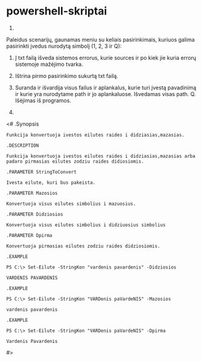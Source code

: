 # powershell-skriptai

1.
  Paleidus scenarijų, gaunamas meniu su keliais pasirinkimais, kuriuos galima pasirinkti įvedus nurodytą simbolį (1, 2, 3 ir Q):
  1. Į txt failą išveda sistemos errorus, kurie sources ir po kiek jie kuria errorų sistemoje mažėjimo tvarka.
  2. Ištrina pirmo pasirinkimo sukurtą txt failą.
  3. Suranda ir išvardija visus failus ir aplankalus, kurie turi įvestą pavadinimą ir kurie yra nurodytame path ir jo aplankaluose. Išvedamas visas path.
  Q. Išėjimas iš programos.


2.
<#
	.Synopsis
	
    Funkcija konvertuoja ivestos eilutes raides i didziasias,mazasias.
	
	.DESCRIPTION
       
    Funkcija konvertuoja ivestos eilutes raides i didziasias,mazasias arba padaro pirmasias eilutes zodziu raides didiosiomis.
	
	.PARAMETER StringToConvert

    Ivesta eilute, kuri bus pakeista.
	
	.PARAMETER Mazosios

    Konvertuoja visus eilutes simbolius i mazuosius.
	
	.PARAMETER Didziosios

    Konvertuoja	visus eilutes simbolius i didziuosius simbolius

	.PARAMETER Dpirma

    Konvertuoja pirmasias eilutes zodziu raides didziosiomis.
	
	.EXAMPLE

    PS C:\> Set-Eilute -StringKon "vardenis pavardenis" -Didziosios

    VARDENIS PAVARDENIS

    .EXAMPLE

    PS C:\> Set-Eilute -StringKon "VARDenis paVardeNIS" -Mazosios

    vardenis pavardenis

    .EXAMPLE

    PS C:\> Set-Eilute -StringKon "VARDenis paVardeNIS" -Dpirma

    Vardenis Pavardenis
	
#>
